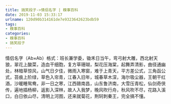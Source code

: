 ```yaml
---
title: 搞笑段子->情侣名字 | 糗事百科
date: 2019-11-03 15:33:17
urlname: 120d90b314161de7e9323642623bdb59
tags: 
- 糗事百科
categories:
- 糗事百科
- 搞笑段子
---
```

情侣名字（Ab×Ab）格式：班长兼学委，锄禾日当午，弯弓射大雕，西北射天狼，翠花上酸菜，造血干细胞，复方草珊瑚，梨花压海棠，起舞弄清影，曲径通幽处，林暗草惊风，山气日夕佳，微雨入寒窗，难于上青天，平方差公式，三角函公式，苔痕上阶绿，草色入帘青，江春入旧年，城春草木深，海尔吸尘器，王朝干红酒，沙暖睡鸳鸯，非一日之寒，江西赣南昌，山东鲁济南，大雪压青松，仙剑奇侠传，遍地插杨柳，返影入深林，故人入我梦，晚风吹行舟，秋风吹不尽，花路入溪口，白日依山尽，清明上河图，还来就菊花，荆轲刺秦王，完全搞不懂。


